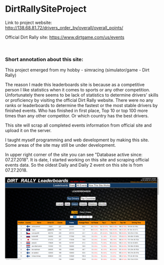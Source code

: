 # DirtRallySiteProject

Link to project website: http://138.68.81.72/drivers_order_by/overall/overall_points/ 

Official Dirt Rally site: https://www.dirtgame.com/us/events

<br>

### Short annotation about this site:

This project emerged from my hobby - simracing (simulator/game - Dirt Rally)

The reason I made this leaderboards site is because as a competitive person I like statistics when it comes to sports or any other competition. Unfortunately there seems to be lack of statistics to determine drivers' skills or proficiency by visiting the official Dirt Rally website. There were no any ranks or leaderboards to determine the fastest or the most stable drivers by finished events. Who has finished in first place, Top 10 or top 100 more times than any other competitor. Or which country has the best drivers.

This site will scrap all completed events information from official site and upload it on the server.

I taught myself programming and web development by making this site. Some areas of the site may still be under development.

In upper right corner of the site you can see "Database active since: 07.27.2018". It is date, I started working on this site
and scraping official events data. So the oldest Daily and Daily 2 event on this site is from 07.27.2018.


![Screenshot](Screenshot.png)
